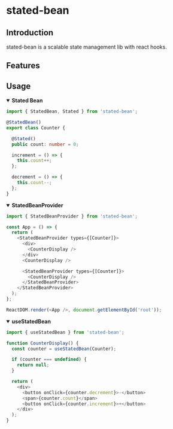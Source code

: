 # stated-bean

## Introduction

stated-bean is a scalable state management lib with react hooks.

## Features

## Usage

<details open>
<summary><b>Stated Bean</b></summary>

```ts
import { StatedBean, Stated } from 'stated-bean';

@StatedBean()
export class Counter {

  @Stated()
  public count: number = 0;

  increment = () => {
    this.count++;
  };

  decrement = () => {
    this.count--;
  };
}
```
</details>

<details open>
<summary><b>StatedBeanProvider</b></summary>

```ts
import { StatedBeanProvider } from 'stated-bean';

const App = () => {
  return (
    <StatedBeanProvider types={[Counter]}>
      <div>
        <CounterDisplay />
      </div>
      <CounterDisplay />

      <StatedBeanProvider types={[Counter]}>
        <CounterDisplay />
      </StatedBeanProvider>
    </StatedBeanProvider>
  );
};

ReactDOM.render(<App />, document.getElementById('root'));
```
</details>

<details open>
<summary><b>useStatedBean</b></summary>

```ts
import { useStatedBean } from 'stated-bean';

function CounterDisplay() {
  const counter = useStatedBean(Counter);

  if (counter === undefined) {
    return null;
  }

  return (
    <div>
      <button onClick={counter.decrement}>-</button>
      <span>{counter.count}</span>
      <button onClick={counter.increment}>+</button>
    </div>
  );
}
```
</details>
